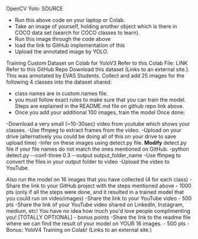 OpenCV Yolo:  SOURCE
- Run this above code on your laptop or Colab. 
- Take an image of yourself, holding another object which is there in COCO data set (search for COCO classes to learn). 
- Run this image through the code above
- load the link to GitHub implementation of this
- Upload the annotated image by YOLO. 

Training Custom Dataset on Colab for YoloV3
Refer to this Colab File:  LINK
Refer to this GitHub  Repo
Download this dataset (Links to an external site.). This was annotated by EVA5 Students. Collect and add 25 images for the following 4 classes into the dataset shared:
- class names are in custom.names file. 
- you must follow exact rules to make sure that you can train the model. Steps are explained in the README.md file on github repo link above.
- Once you add your additional 100 images, train the model
Once done:

-Download a very small (~10-30sec) video from youtube which shows your classes. 
-Use ffmpeg to extract frames from the video. 
-Upload on your drive (alternatively you could be doing all of this on your drive to save upload time)
-Infer on these images using detect.py file. **Modify** detect.py file if your file names do not match the ones mentioned on GitHub. 
-python detect.py --conf-three 0.3 --output output_folder_name
-Use  ffmpeg  to convert the files in your output folder to video
-Upload the video to YouTube. 

Also run the model on 16 images that you have collected (4 for each class)
-Share the link to your GitHub project with the steps mentioned above - 1000 pts (only if all the steps were done, and it resulted in a trained model that you could run on video/images)
-Share the link to your YouTube video - 500 pts
-Share the link of your YouTube video shared on LinkedIn, Instagram, medium, etc! You have no idea how much you'd love people complimenting you! [TOTALLY OPTIONAL] - bonus points
-Share the link to the readme file where we can find the result of your model on YOUR 16 images. - 500 pts
-Bonus: YoloV4 Training on Colab! (Links to an external site.)

 
